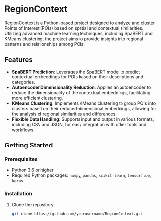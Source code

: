 # RegionContext

RegionContext is a Python-based project designed to analyze and cluster Points of Interest (POIs) based on spatial and contextual similarities. Utilizing advanced machine learning techniques, including SpaBERT and KMeans clustering, the project aims to provide insights into regional patterns and relationships among POIs.

## Features

- **SpaBERT Prediction**: Leverages the SpaBERT model to predict contextual embeddings for POIs based on their descriptions and categories.
- **Autoencoder Dimensionality Reduction**: Applies an autoencoder to reduce the dimensionality of the contextual embeddings, facilitating more efficient clustering.
- **KMeans Clustering**: Implements KMeans clustering to group POIs into clusters based on their reduced-dimensional embeddings, allowing for the analysis of regional similarities and differences.
- **Flexible Data Handling**: Supports input and output in various formats, including CSV and JSON, for easy integration with other tools and workflows.

## Getting Started

### Prerequisites

- Python 3.6 or higher
- Required Python packages: `numpy`, `pandas`, `scikit-learn`, `tensorflow`, `keras`

### Installation

1. Clone the repository:
   ```bash
   git clone https://github.com/yourusername/RegionContext.git